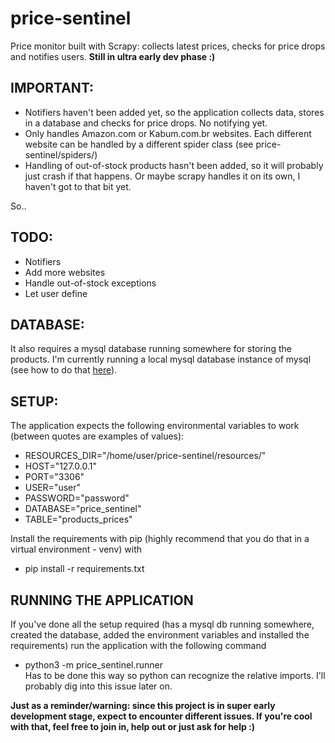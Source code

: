 # price-sentinel
Price monitor built with Scrapy: collects latest prices, checks for price drops and notifies users. 
**Still in ultra early dev phase :)**

## IMPORTANT:
- Notifiers haven't been added yet, so the application collects data, stores in a database and checks for price drops. No notifying yet.
- Only handles Amazon.com or Kabum.com.br websites. Each different website can be handled by a different spider class (see price-sentinel/spiders/)
- Handling of out-of-stock products hasn't been added, so it will probably just crash if that happens. Or maybe scrapy handles it on its own, I haven't got to that bit yet.

So..
## TODO: 
- Notifiers
- Add more websites
- Handle out-of-stock exceptions
- Let user define 


## DATABASE:
It also requires a mysql database running somewhere for storing the products. I'm currently running a local mysql database instance of mysql 
(see how to do that [here](https://hevodata.com/learn/docker-mysql/)).

## SETUP: 
The application expects the following environmental variables to work (between quotes are examples of values):
- RESOURCES_DIR="/home/user/price-sentinel/resources/"
- HOST="127.0.0.1"
- PORT="3306"
- USER="user"
- PASSWORD="password"
- DATABASE="price_sentinel"
- TABLE="products_prices"

Install the requirements with pip (highly recommend that you do that in a virtual environment - venv) with
- pip install -r requirements.txt

## RUNNING THE APPLICATION
If you've done all the setup required (has a mysql db running somewhere, created the database, added the environment variables and installed the requirements)
run the application with the following command
- python3 -m price_sentinel.runner  
Has to be done this way so python can recognize the relative imports. I'll probably dig into this issue later on.


**Just as a reminder/warning: since this project is in super early development stage, expect to encounter different issues. 
If you're cool with that, feel free to join in, help out or just ask for help :)**



